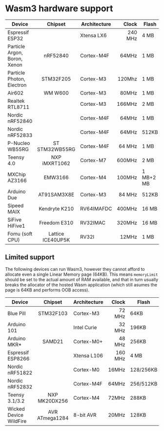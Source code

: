 # Wasm3 hardware support

Device                        | Chipset   | Architecture | Clock    | Flash | RAM
---                           |:---:      | ---        |      -----:| ---   | ---
Espressif ESP32               |           | Xtensa LX6 | 240 MHz    |  4 MB | 520KB
Particle Argon, Boron, Xenon  | nRF52840  | Cortex-M4F | 64MHz      |  1 MB | 256KB
Particle Photon, Electron     | STM32F205 | Cortex-M3  | 120Mhz     |  1 MB | 128KB
Air602                        | WM W600   | Cortex-M3  | 80MHz      |  1 MB | 160KB+128KB
Realtek RTL8711               |           | Cortex-M3  | 166MHz     |  2 MB | 2 MB+512KB
Nordic nRF52840               |           | Cortex-M4F | 64MHz      |  1 MB | 256KB
Nordic nRF52833               |           | Cortex-M4F | 64MHz      | 512KB | 128KB
P-Nucleo WB55RG          | ST STM32WB55RG | Cortex-M4F | 64 MHz     |  1 MB | 256KB
Teensy 4.0               |  NXP iMXRT1062 | Cortex-M7  | 600MHz     |  2 MB | 1 MB
MXChip AZ3166            | EMW3166        | Cortex-M4  | 100MHz | 1 MB+2 MB | 256KB
Arduino Due                 | AT91SAM3X8E | Cortex-M3  | 84 MHz     | 512KB | 96KB
Sipeed MAIX              |  Kendryte K210 | RV64IMAFDC | 400MHz     | 16 MB | 8 MB
SiFive HiFive1           |   Freedom E310 |   RV32IMAC | 320MHz     | 16 MB | 16KB
Fomu (soft CPU)       | Lattice ICE40UP5K |      RV32I | 12MHz      |  1 MB | 128KB

## Limited support

The following devices can run Wasm3, however they cannot afford to allocate even a single Linear Memory page (64KB).
This means `memoryLimit` should be set to the actual amount of RAM available, and that in turn usually breaks the allocator of the hosted Wasm application (which still asumes the page is 64KB and performs OOB access).

Device                        | Chipset   | Architecture | Clock     | Flash | RAM
---                           |:---:      | ---         |     -----:| ---   | ---
Blue Pill                     | STM32F103 |  Cortex-M3  | 72 MHz    |  64KB | 20KB
Arduino 101                   |           | Intel Curie | 32 MHz    | 196KB | 24KB
Arduino MKR*                  | SAMD21    |  Cortex-M0+ | 48 MHz    | 256KB | 32KB
Espressif ESP8266             |           | Xtensa L106 | 160 MHz   |  4 MB | ~50KB (available)
Nordic nRF51822               |           |  Cortex-M0  | 16MHz | 128/256KB | 16/32KB
Nordic nRF52832               |           |  Cortex-M4F | 64MHz | 256/512KB | 32/64KB
Teensy 3.1/3.2            | NXP MK20DX256 |  Cortex-M4  | 72MHz     | 288KB | 64KB
Wicked Device WildFire   | AVR ATmega1284 |  8-bit AVR  | 20MHz     | 128KB | 16KB
